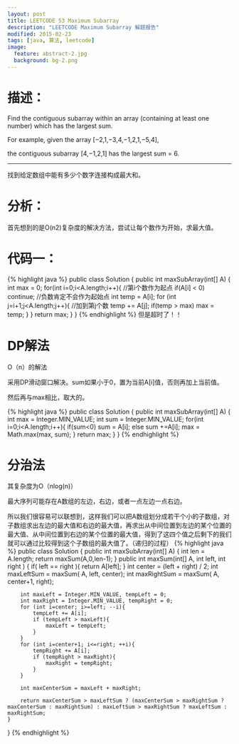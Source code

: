 ```yaml
---
layout: post
title: LEETCODE 53 Maximum Subarray
description: "LEETCODE Maximum Subarray 解题报告"
modified: 2015-02-23
tags: [java, 算法, leetcode]
image:
  feature: abstract-2.jpg
  background: bg-2.png
---
```


# 描述：
Find the contiguous subarray within an array (containing at least one number) which has the largest sum.

For example, given the array [−2,1,−3,4,−1,2,1,−5,4],

the contiguous subarray [4,−1,2,1] has the largest sum = 6.

<!--more-->

---

找到给定数组中能有多少个数字连接构成最大和。

# 分析：

首先想到的是O(n2)复杂度的解决方法，尝试让每个数作为开始，求最大值。

# 代码一：
{% highlight java %}
public class Solution {
    public int maxSubArray(int[] A) {
        int max = 0;
        for(int i=0;i<A.length;i++){ //第i个数作为起点
            if(A[i] < 0) continue; //负数肯定不会作为起始点
            int temp = A[i];
            for (int j=i+1;j<A.length;j++){ //加到第j个数
                temp += A[j];
                if(temp > max) max = temp;
            }
        }
        return max;
    }
}
{% endhighlight %}
但是超时了！！

# DP解法
O（n）的解法

采用DP滑动窗口解决。sum如果小于0，置为当前A[i]值，否则再加上当前值。

然后再与max相比，取大的。

{% highlight java %}
public class Solution {
    public int maxSubArray(int[] A) {
        int max = Integer.MIN_VALUE;
        int sum = Integer.MIN_VALUE;
        for(int i=0;i<A.length;i++){
            if(sum<0) sum = A[i];
            else sum +=A[i];
            max = Math.max(max, sum);
        }
        return max;
    }
}
{% endhighlight %}

# 分治法

其复杂度为O（nlog(n)）

最大序列可能存在A数组的左边，右边，或者一点左边一点右边。

所以我们很容易可以联想到，这样我们可以把A数组划分成若干个小的子数组，对子数组求出左边的最大值和右边的最大值，再求出从中间位置到左边的某个位置的最大值、从中间位置到右边的某个位置的最大值，得到了这四个值之后剩下的我们就可以通过比较得到这个子数组的最大值了。（递归的过程）
{% highlight java %}
public class Solution {
    public int maxSubArray(int[] A) {
        int len = A.length;
        return maxSum(A,0,len-1);
    }
    public int maxSum(int[] A, int left, int right )
    {
        if( left == right ){
            return A[left];
        }
        int center = (left + right) / 2;
        int maxLeftSum  = maxSum( A, left, center);
        int maxRightSum = maxSum( A, center+1, right);

        int maxLeft = Integer.MIN_VALUE, tempLeft = 0;
        int maxRight = Integer.MIN_VALUE, tempRight = 0;
        for (int i=center; i>=left; --i){
            tempLeft += A[i];
            if (tempLeft > maxLeft){
                maxLeft = tempLeft;
            }
        }
        for (int i=center+1; i<=right; ++i){
            tempRight += A[i];
            if (tempRight > maxRight){
                maxRight = tempRight;
            }
        }

        int maxCenterSum = maxLeft + maxRight;

        return maxCenterSum > maxLeftSum ? (maxCenterSum > maxRightSum ? maxCenterSum : maxRightSum) : maxLeftSum > maxRightSum ? maxLeftSum : maxRightSum;
    }
}
{% endhighlight %}